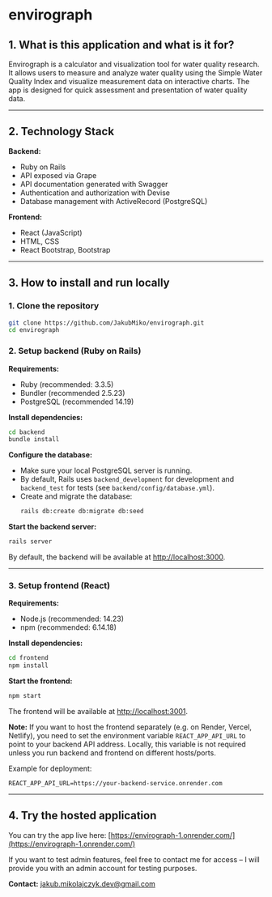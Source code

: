 # envirograph

## 1. What is this application and what is it for?

Envirograph is a calculator and visualization tool for water quality research.
It allows users to measure and analyze water quality using the Simple Water Quality Index and visualize measurement data on interactive charts.
The app is designed for quick assessment and presentation of water quality data.

---

## 2. Technology Stack

**Backend:**
- Ruby on Rails
- API exposed via Grape
- API documentation generated with Swagger
- Authentication and authorization with Devise
- Database management with ActiveRecord (PostgreSQL)

**Frontend:**
- React (JavaScript)
- HTML, CSS
- React Bootstrap, Bootstrap

---

## 3. How to install and run locally

### 1. Clone the repository

```bash
git clone https://github.com/JakubMiko/envirograph.git
cd envirograph
```

### 2. Setup backend (Ruby on Rails)

**Requirements:**
- Ruby (recommended: 3.3.5)
- Bundler (recommended 2.5.23)
- PostgreSQL (recommended 14.19)

**Install dependencies:**
```bash
cd backend
bundle install
```

**Configure the database:**
- Make sure your local PostgreSQL server is running.
- By default, Rails uses `backend_development` for development and `backend_test` for tests (see `backend/config/database.yml`).
- Create and migrate the database:
  ```bash
  rails db:create db:migrate db:seed
  ```

**Start the backend server:**
```bash
rails server
```
By default, the backend will be available at [http://localhost:3000](http://localhost:3000).

---

### 3. Setup frontend (React)

**Requirements:**
- Node.js (recommended: 14.23)
- npm (recommended: 6.14.18)

**Install dependencies:**
```bash
cd frontend
npm install
```

**Start the frontend:**
```bash
npm start
```
The frontend will be available at [http://localhost:3001](http://localhost:3001).

**Note:**
If you want to host the frontend separately (e.g. on Render, Vercel, Netlify), you need to set the environment variable `REACT_APP_API_URL` to point to your backend API address.
Locally, this variable is not required unless you run backend and frontend on different hosts/ports.

Example for deployment:
```
REACT_APP_API_URL=https://your-backend-service.onrender.com
```

---

## 4. Try the hosted application

You can try the app live here:
[https://envirograph-1.onrender.com/](https://envirograph-1.onrender.com/)

If you want to test admin features, feel free to contact me for access – I will provide you with an admin account for testing purposes.

**Contact:** jakub.mikolajczyk.dev@gmail.com